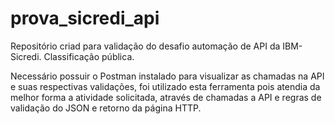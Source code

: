 # prova_sicredi_api
Repositório criad para validação do desafio automação de API da IBM-Sicredi.
Classificação pública.

Necessário possuir o Postman instalado para visualizar as chamadas na API e suas respectivas validações, foi utilizado esta ferramenta pois atendia da melhor forma a atividade solicitada, através de chamadas a API e regras de validação do JSON e retorno da página HTTP.
